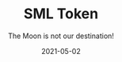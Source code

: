 ---
title: SML Token
subtitle: The Moon is not our destination!
layout: default
modal-id: 1
date: 2021-05-02
img: sail.png
thumbnail: sail-thumbnail.png
alt: image-alt
project-date: May 2021
description: yyy
github-link: https://github.com/SmartLoan

---